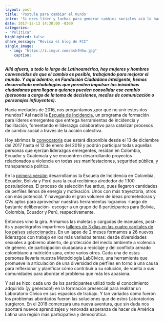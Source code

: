 ```yaml
---
layout: post
title: 'Postula para cambiar el mundo'
intro: 'Si eres líder y luchas para generar cambios sociales acá lo hacemos realidad.'
date: 2017-12-13 14:30:00 -0300
categories:
- "Política"
highlighted: false
share_message: "Revisa el blog de FCI"
single_image:
  - img: "https://i.imgur.com/4skfHhw.jpg"
    caption:
---
```

***Allá afuera, a todo lo largo de Latinoamérica, hay mujeres y hombres convencidxs de que el cambio es posible, trabajando para mejorar el mundo. Y aquí adentro, en Fundación Ciudadano Inteligente, hemos desarrollado metodologías que permiten impulsar las iniciativas ciudadanas para llegar a quienes pueden consolidar ese cambio (personas a cargo de la toma de decisiones, medios de comunicación o personajes influyentes).*** 

Hacia  mediados de 2016, nos preguntamos ¿por qué no unir estos dos mundos? Así nació la [Escuela de Incidencia](https://escueladeincidencia.org/), un programa de formación para líderes emergentes que entrega herramientas de incidencia y facilitación, fomentando el liderazgo colaborativo para catalizar procesos de cambio social a través de la acción colectiva.

Hoy abrimos la [convocatoria](https://escueladeincidencia.org/escuela-2018.html) que estará disponible desde el 13 de diciembre del 2017 hasta el 12 de enero del 2018 y podrán participar todas aquellas personas que ejerzan liderazgos emergentes, residan en Colombia, Ecuador y Guatemala y se encuentren desarrollando proyectos relacionados a violencia en todas sus manifestaciones, seguridad pública, y transparencia política.

En la [primera versión](https://www.facebook.com/ciudadanointeligente/videos/1141068949274961/) desarrollamos la Escuela de Incidencia en Colombia, Ecuador, Bolivia y Perú para la cual recibimos alrededor de 1.100 postulaciones. El proceso de selección fue arduo, pues llegaron cantidades de perfiles llenos de energía y motivación. Unos con más trayectoria, otros con más potencial. Y navegando el gran volumen de ideas prometedoras y CVs aptos para aprovechar nuestras herramientas logramos -luego de bastante deliberación- escoger a un grupo de 8 participantes para Bolivia, Colombia, Ecuador y Perú, respectivamente. 

Entonces vino la gira. Armamos las maletas y cargadas de manuales, post-its y papelógrafos impartimos [talleres de 3 días en las cuatro capitales de los países seleccionados](https://www.youtube.com/watch?v=pjhujdZiGfg&feature=youtu.be). En un lapso de 2 meses formamos a 26 nuevos liderazgos con trabajo en los más variados temas: desde diversidades sexuales a gobierno abierto, de protección del medio ambiente a violencia de género, de participación ciudadana a reciclaje y del conflicto armado colombiano a nutrición sana, entre varios otros. Cada una de estas personas llevaría nuestra Metodología LabCívico, una herramienta que promueve la articulación de una diversidad de perfiles en torno a una causa para reflexionar y planificar cómo contribuir a su solución, de vuelta a sus comunidades para abordar el problema que más les apasiona. 

Y así se hizo: cada unx de lxs participantes utilizó todo el conocimiento adquirido (¡y generado!) en la formación presencial para realizar un Laboratorio Cívico en sus espacios de trabajo. Y tan variados como fueron los problemas abordados fueron las soluciones que de estos Laboratorios surgieron. En el 2018 comenzará una nueva aventura, que sin duda nos aportará nuevos aprendizajes y renovada esperanza de hacer de América Latina una región más participativa y democrática.
